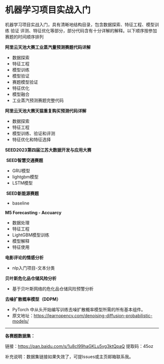 # 机器学习项目实战入门

机器学习项目实战入门，具有清晰地结构目录，包含数据探索、特征工程、模型训练 验证 评测、特征优化等部分，部分代码含有十分详解的解释。以下顺序按参加赛题的时间顺序排列

**阿里云天池大赛工业蒸汽量预测赛题代码详解**

- 数据探索
- 特征工程
- 模型训练
- 模型验证
- 赛题模型验证
- 特征优化
- 模型融合
- 工业蒸汽预测赛题完整代码



**阿里云天池大赛天猫重复购买预测代码详解**

- 数据探索
- 特征工程
- 模型训练、验证和评测
- 特征优化和特征选择



**SEED2023第四届江苏大数据开发与应用大赛**

​	**SEED智慧交通赛题**

- GRU模型
- lightgbm模型
- LSTM模型

​	**SEED新能源赛题**

- baseline



**M5 Forecasting - Accuarcy**

- 数据处理
- 特征工程
- LightGBM模型训练
- 模型解释
- 特征使用



**电影评论的情感分析**

- nlp入门项目-文本分类



**贝叶斯危化品仓储风险分析**

- 基于贝叶斯网络的危化品仓储风险预警分析



**去噪扩散概率模型（DDPM）**

-  PyTorch 中从头开始编写训练去噪扩散概率模型所需的所有基本组件。
- 原文地址：https://learnopencv.com/denoising-diffusion-probabilistic-models/



-------------------

**各赛题数据集：**

链接：https://pan.baidu.com/s/1u8cl99haGKLu5vg3ktQpaQ 
提取码：45oz

补充说明：数据集链接如果失效了，可提Issues或主页邮箱联系我。
